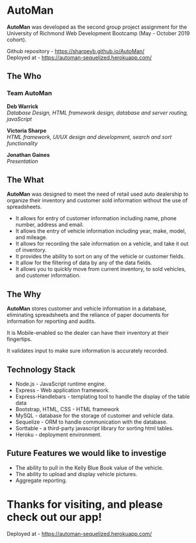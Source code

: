 # AutoMan

**AutoMan** was developed as the second group project assignment for the University of Richmond Web Development Bootcamp (May - October 2019 cohort).

Github repository - https://sharpevb.github.io/AutoMan/  
Deployed at - https://automan-sequelized.herokuapp.com/

## The Who

### Team AutoMan

**Deb Warrick**  
*Database Design, HTML framework design, database and server routing, javaScript*

**Victoria Sharpe**  
*HTML framework, UI/UX design and development, search and sort functionality*

**Jonathan Gaines**  
*Presentation*

## The What

**AutoMan** was designed to meet the need of retail used auto dealership to organize their inventory and customer sold information without the use of spreadsheets.

* It allows for entry of customer information including name, phone number, address and email.
* It allows the entry of vehicle information including year, make, model, and mileage.
* It allows for recording the sale information on a vehicle, and take it out of inventory.
* It provides the ability to sort on any of the vehicle or customer fields.
* It allow for the filtering of data by any of the data fields.
* It allows you to quickly move from current inventory, to sold vehicles, and customer information.

## The Why

**AutoMan** stores customer and vehicle information in a database, eliminating spreadsheets and the reliance of paper documents for information for reporting and audits.

It is Mobile-enabled so the dealer can have their inventory at their fingertips.

It validates input to make sure information is accurately recorded.

## Technology Stack
* Node.js - JavaScript runtime engine.
* Express - Web application framework.
* Express-Handlebars - templating tool to handle the display of the table data
* Bootstrap, HTML, CSS - HTML framework
* MySQL - database for the storage of customer and vehicle data.
* Sequelize - ORM to handle communication with the database.
* Sorttable - a third-party javascript library for sorting html tables.
* Heroku - deployment environment.

## Future Features we would like to investige
* The ability to pull in the Kelly Blue Book value of the vehicle.
* The ability to upload and display vehicle pictures.
* Aggregate reporting.

# Thanks for visiting, and please check out our app!
Deployed at - https://automan-sequelized.herokuapp.com/
